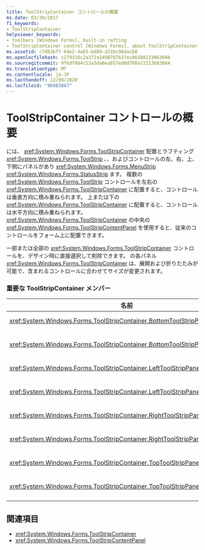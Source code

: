 ```yaml
---
title: ToolStripContainer コントロールの概要
ms.date: 03/30/2017
f1_keywords:
- ToolStripContainer
helpviewer_keywords:
- toolbars [Windows Forms], built-in rafting
- ToolStripContainer control [Windows Forms], about ToolStripContainer control
ms.assetid: c7d63bff-64e2-4a63-bd89-d31bc96dacb8
ms.openlocfilehash: c279316c2a372a1498707b27ec8658813306304b
ms.sourcegitcommit: 9f6df084c53a3da0ea657ed0d708a72213683084
ms.translationtype: MT
ms.contentlocale: ja-JP
ms.lasthandoff: 12/09/2020
ms.locfileid: "96983847"
---
```

# <a name="toolstripcontainer-control-overview"></a>ToolStripContainer コントロールの概要
には、 <xref:System.Windows.Forms.ToolStripContainer> 配置とラフティング <xref:System.Windows.Forms.ToolStrip> 、、およびコントロールの左、右、上、下側にパネルがあり <xref:System.Windows.Forms.MenuStrip> <xref:System.Windows.Forms.StatusStrip> ます。 複数の <xref:System.Windows.Forms.ToolStrip> コントロールを左右の <xref:System.Windows.Forms.ToolStripContainer> に配置すると、コントロールは垂直方向に積み重ねられます。 上または下の <xref:System.Windows.Forms.ToolStripContainer> に配置すると、コントロールは水平方向に積み重ねられます。 <xref:System.Windows.Forms.ToolStripContainer> の中央の <xref:System.Windows.Forms.ToolStripContentPanel> を使用すると、従来のコントロールをフォーム上に配置できます。  
  
 一部または全部の <xref:System.Windows.Forms.ToolStripContainer> コントロールを、デザイン時に直接選択して削除できます。 の各パネル <xref:System.Windows.Forms.ToolStripContainer> は、展開および折りたたみが可能で、含まれるコントロールに合わせてサイズが変更されます。  
  
### <a name="important-toolstripcontainer-members"></a>重要な ToolStripContainer メンバー  
  
|名前|説明|  
|----------|-----------------|  
|<xref:System.Windows.Forms.ToolStripContainer.BottomToolStripPanel%2A>|<xref:System.Windows.Forms.ToolStripContainer> の下側パネルを取得します。|  
|<xref:System.Windows.Forms.ToolStripContainer.BottomToolStripPanelVisible%2A>|<xref:System.Windows.Forms.ToolStripContainer> の下パネルが表示されるかどうかを示す値を取得または設定します。|  
|<xref:System.Windows.Forms.ToolStripContainer.LeftToolStripPanel%2A>|<xref:System.Windows.Forms.ToolStripContainer> の左パネルを取得します。|  
|<xref:System.Windows.Forms.ToolStripContainer.LeftToolStripPanelVisible%2A>|<xref:System.Windows.Forms.ToolStripContainer> の左パネルが表示されるかどうかを示す値を取得または設定します。|  
|<xref:System.Windows.Forms.ToolStripContainer.RightToolStripPanel%2A>|<xref:System.Windows.Forms.ToolStripContainer> の右パネルを取得します。|  
|<xref:System.Windows.Forms.ToolStripContainer.RightToolStripPanelVisible%2A>|<xref:System.Windows.Forms.ToolStripContainer> の右パネルが表示されるかどうかを示す値を取得または設定します。|  
|<xref:System.Windows.Forms.ToolStripContainer.TopToolStripPanel%2A>|<xref:System.Windows.Forms.ToolStripContainer> の上パネルを取得します。|  
|<xref:System.Windows.Forms.ToolStripContainer.TopToolStripPanelVisible%2A>|<xref:System.Windows.Forms.ToolStripContainer> の上パネルが表示されるかどうかを示す値を取得または設定します。|  
  
## <a name="see-also"></a>関連項目

- <xref:System.Windows.Forms.ToolStripContainer>
- <xref:System.Windows.Forms.ToolStripContentPanel>

